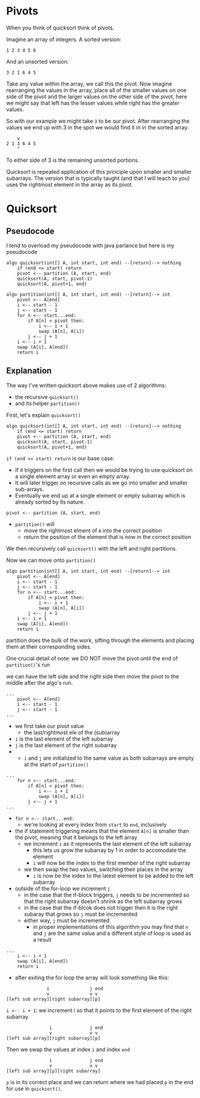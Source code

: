 # Pivots
When you think of quicksort think of pivots.

Imagine an array of integers.
A sorted version:
```
1 2 3 4 5 6
```
And an unsorted version:
```
3 2 1 6 4 5
```

Take any value within the array, we call this the pivot.
Now imagine rearranging the values in the array,
place all of the smaller values on one side of the pivot and the larger values on the other side of the pivot,
here we might say that left has the lesser values while right has the greater values.

So with our example we might take `3` to be our pivot.
After rearranging the values we end up with 3 in the spot we would find it in in the sorted array.
```
    v
2 1 3 6 4 5
    ^
```
To either side of 3 is the remaining unsorted portions.

Quicksort is repeated application of this principle upon smaller and smaller subarrays.
The version that is typically taught (and that I will teach to you) uses the rightmost element in the array as its pivot.

# Quicksort
## Pseudocode
I tend to overload my pseudocode with java parlance but here is my pseudocode
```
algo quicksort(int[] A, int start, int end) --[return]--> nothing
    if (end <= start) return
    pivot <-- partition (A, start, end)
    quicksort(A, start, pivot-1)
    quicksort(A, pivot+1, end)

algo partition(int[] A, int start, int end) --[return]--> int
    pivot <-- A[end]
    i <-- start - 1
    j <-- start - 1
    for n <-- start...end:
        if A[n] < pivot then:
            i <-- i + 1
            swap (A[n], A[i])
        j <-- j + 1
    i <-- i + 1
    swap (A[i], A[end])
    return i
```

## Explanation

The way I've written quicksort above makes use of 2 algorithms:
 - the recursive `quicksort()`
 - and its helper `partition()`

First, let's explain `quicksort()`
```
algo quicksort(int[] A, int start, int end) --[return]--> nothing
    if (end <= start) return
    pivot <-- partition (A, start, end)
    quicksort(A, start, pivot-1)
    quicksort(A, pivot+1, end)
```

`if (end <= start) return` is our base case.
 - If it triggers on the first call then we would be trying to use quicksort on a single element array or even an empty array.
 - It will later trigger on recursive calls as we go into smaller and smaller sub-arrays.
 - Eventually we end up at a single element or empty subarray which is already sorted by its nature.

`pivot <-- partition (A, start, end)`
 - `partition()` will 
   - move the rightmost elment of `A` into the correct position
   - return the position of the element that is now in the correct position

We then recursively call `quicksort()` with the left and right partitions.

Now we can move onto `partition()`
```
algo partition(int[] A, int start, int end) --[return]--> int
    pivot <-- A[end]
    i <-- start - 1
    j <-- start - 1
    for n <-- start...end:
        if A[n] < pivot then:
            i <-- i + 1
            swap (A[n], A[i])
        j <-- j + 1
    i <-- i + 1
    swap (A[i], A[end])
    return i
```
partition does the bulk of the work, sifting through the elements and placing them at their corresponding sides.

One crucial detail of note: we DO NOT move the pivot until the end of `partition()`'s run

we can have the left side and the right side then move the pivot to the middle after the algo's run.
```
...
    pivot <-- A[end]
    i <-- start - 1
    j <-- start - 1
...
```
 - we first take our pivot value
   - the last/rightmost ele of the (sub)array
 - `i` is the last element of the left subarray
 - `j` is the last element of the right subarray
 - - `i` and `j` are initialized to the same value as both subarrays are empty at the start of `partition()`

```
...
    for n <-- start...end:
        if A[n] < pivot then:
            i <-- i + 1
            swap (A[n], A[i])
        j <-- j + 1
...
```
 - `for n <-- start...end:`
   - we're looking at every index from `start` to `end`, inclusively
 - the if statement triggering means that the element `A[n]` is smaller than the pivot, meaning that it belongs to the left array
   - we increment `i` as it represents the last element of the left subarray
     - this lets us grow the subarray by 1 in order to accomodate the element
     - `i` will now be the index to the first member of the right subarray
   - we then swap the two values, switching their places in the array
     - `i` is now be the index to the latest element to be added to the left subarray
 - outside of the for-loop we increment `j`
   - in the case that the if-block triggers, `j` needs to be incremented so that the right subarray doesn't shrink as the left subarray grows
   - in the case that the if-blcok does not trigger then it is the right subaray that grows so `j` must be incremented
   - either way, `j` must be incremented
     - in proper implementations of this algorithm you may find that `n` and `j` are the same value and a different style of loop is used as a result
```
...
    i <-- i + 1
    swap (A[i], A[end])
    return i
```
 - after exiting the for loop the array will look something like this:
```
               i               j end
               v               v v
[left sub array][right subarray][p]
```
`i <-- i + 1`: we increment i so that it points to the first element of the right subarray
```
                i              j end
                v              v v
[left sub array][right subarray][p]
```
Then we swap the values at index `i` and index `end`
```
                i              j end
                v              v v
[left sub array][p][right subarray]
```

`p` is in its correct place and we can return where we had placed `p` in the end for use in `quicksort()`.